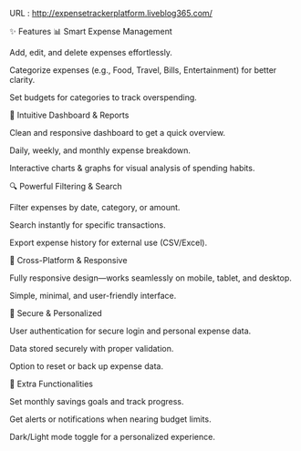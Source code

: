 URL : http://expensetrackerplatform.liveblog365.com/

✨ Features
📊 Smart Expense Management

Add, edit, and delete expenses effortlessly.

Categorize expenses (e.g., Food, Travel, Bills, Entertainment) for better clarity.

Set budgets for categories to track overspending.

📅 Intuitive Dashboard & Reports

Clean and responsive dashboard to get a quick overview.

Daily, weekly, and monthly expense breakdown.

Interactive charts & graphs for visual analysis of spending habits.

🔍 Powerful Filtering & Search

Filter expenses by date, category, or amount.

Search instantly for specific transactions.

Export expense history for external use (CSV/Excel).

📱 Cross-Platform & Responsive

Fully responsive design—works seamlessly on mobile, tablet, and desktop.

Simple, minimal, and user-friendly interface.

🔐 Secure & Personalized

User authentication for secure login and personal expense data.

Data stored securely with proper validation.

Option to reset or back up expense data.

🚀 Extra Functionalities

Set monthly savings goals and track progress.

Get alerts or notifications when nearing budget limits.

Dark/Light mode toggle for a personalized experience.
